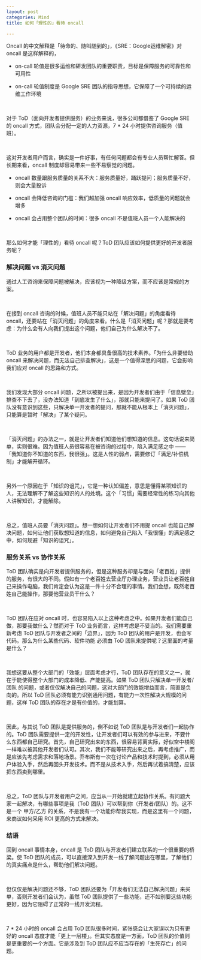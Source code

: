 ```yaml
---
layout: post
categories: Mind
title: 如何「理性的」看待 oncall

---
```


Oncall 的中文解释是「待命的、随叫随到的」，《SRE：Google运维解密》对 oncall 是这样解释的，

- on-call 轮值是很多运维和研发团队的重要职责，目标是保障服务的可靠性和可用性

- on-call 轮值制度是 Google SRE 团队的指导思想，它保障了一个可持续的运维工作环境

<br/>

对于 ToD（面向开发者提供服务）的业务来说，很多公司都借鉴了 Google SRE 的 oncall 方式，团队会分配一定的人力资源，7 * 24 小时提供咨询服务（值班）。

<br/>

这对开发者用户而言，确实是一件好事，有任何问题都会有专业人员帮忙解答。但长期来看，oncall 制度却容易带来一些不易察觉的问题。

- oncall 数量跟服务质量的关系不大：服务质量好，踊跃提问；服务质量不好，则会大量投诉

- oncall 会降低咨询的门槛：我们越加强 oncall 响应效率，低质量的问题就会增多

- oncall 会占用整个团队的时间：很多 oncall 不是值班人员一个人能解决的

<br/>

那么如何才能「理性的」看待 oncall 呢？ToD 团队应该如何提供更好的开发者服务呢？

### 解决问题 vs 消灭问题

通过人工咨询来保障问题被解决，应该视为一种降级方案，而不应该是常规的方案。

<br/>

在接到 oncall 咨询的时候，值班人员不能只站在「解决问题」的角度看待 oncall，还要站在「消灭问题」的角度来看。什么是「消灭问题」呢？那就是要考虑：为什么会有人向我们提出这个问题，他们自己为什么解决不了。

<br/>

ToD 业务的用户都是开发者，他们本身都具备很高的技术素养。「为什么非要借助 oncall 来解决问题，而无法自己排查解决」，这是一个值得深思的问题，它会影响我们应对 oncall 的思路和方式。

<br/>

我们发现大部分 oncall 问题，之所以被提出来，是因为开发者们由于「信息壁垒」排查不下去了，没办法知道「到底发生了什么」，那就只能来提问了。如果 ToD 团队没有意识到这些，只解决单一开发者的提问，那就不能从根本上「消灭问题」，只能算是暂时「解决」了某个疑问。

<br/>

「消灭问题」的办法之一，就是让开发者们知道他们想知道的信息。这句话说来简单，实则很难。因为值班人员很容易在被咨询的过程中，陷入满足感之中 ——「我知道你不知道的东西，我很强」。这是人性的弱点，需要修订「满足/补偿机制」才能解开循环。

<br/>

另外一个原因在于「知识的诅咒」，它是一种认知偏差，意思是懂得某项知识的人，无法理解不了解这些知识的人的处境。这个「习惯」需要经常性的练习向其他人讲解知识，才能解除。

<br/>

总之，值班人员要「消灭问题」。想一想如何让开发者们不用提 oncall 也能自己解决问题，如何让他们获取想知道的信息，如何避免自己陷入「我很懂」的满足感之中，如何规避「知识的诅咒」。

### 服务关系 vs 协作关系

ToD 团队确实是向开发者提供服务的，但是这种服务却是与面向「老百姓」提供的服务，有很大的不同。假如有一个老百姓去营业厅办理业务，营业员让老百姓自己来操作电脑，我们肯定会认为这是一件十分不合理的事情。我们会想，既然老百姓自己能操作，那要他营业员干什么？

<br/>

ToD 团队在应对 oncall 时，也容易陷入以上这种考虑之中。如果开发者们能自己做，那要我做什么？然而对于 ToD 业务而言，这样考虑是不妥当的。我们需要重新考虑 ToD 团队与开发者之间的「边界」，因为 ToD 团队的用户是开发，也会写代码。那么为什么某些代码、软件功能 必须由 ToD 团队来提供呢？这里面的考量是什么？

<br/>

我想这要从整个大部门的「效能」层面考虑才行，ToD 团队存在的意义之一，就在于能使得整个大部门的成本降低、产能提高。如果 ToD 团队只解决单一开发者/团队 的问题，或者仅仅解决自己的问题，这对大部门的效能增益而言，简直是负向的。所以 ToD 团队必须有能力识别通用问题，有能力一次性解决大规模的问题，这样 ToD 团队的存在才是有价值的，才能划算。

<br/>

因此，与其说 ToD 团队是提供服务的，倒不如说 ToD 团队是与开发者们一起协作的。ToD 团队需要提供一定的开发性，让开发者们可以有效的参与进来，不要什么东西都自己研究。首先，自己研究出来的东西，很容易背离实际，好似空中楼阁一样难以被其他开发者们认可。其次，我们不能等研究出来之后，再考虑推广，而是应该先考虑需求和落地场景。乔布斯有一次在讨论产品和技术时提到，必须从用户体验入手，然后再回头开发技术。而不是从技术入手，然后再试着搞清楚，应该把东西卖到哪里。

<br/>

总之，ToD 团队与开发者用户之间，应当从一开始就建立起协作关系。有问题大家一起解决，有哪些事项是我（ToD 团队）可以帮到你（开发者/团队）的。这不是一个 甲方/乙方 的关系，不是我有一个功能你帮我实现，而是这里有一个问题，来商议如何采用 ROI 更高的方式来解决。

### 结语

回到 oncall 事情本身，oncall 是 ToD 团队与开发者们建立联系的一个很重要的桥梁。使 ToD 团队的成员，可以直接深入到开发一线了解问题出在哪里，了解他们的真实痛点是什么，帮助他们解决问题。

<br/>

但仅仅是解决问题还不够，ToD 团队还要为「开发者们无法自己解决问题」来买单，否则开发者们会认为，虽然 ToD 团队提供了一些功能，还不如别要这些功能更好，因为它阻碍了正常的一线开发流程。

<br/>

7 * 24 小时的 oncall 会占用 ToD 团队很多时间，紧张感会让大家误以为只有更好的 oncall 态度才能「更上一层楼」。但其实态度是一方面，ToD 团队的价值则是更重要的一个方面。它是涉及到 ToD 团队应不应当存在的「生死存亡」的问题。
